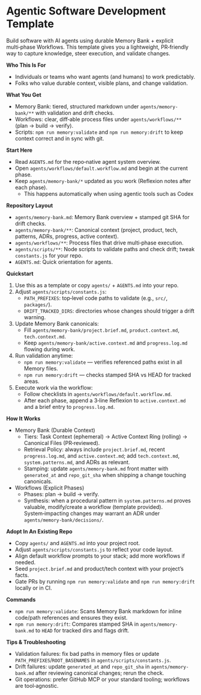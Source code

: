 # Agentic Software Development Template

Build software with AI agents using durable Memory Bank + explicit multi‑phase Workflows. This template gives you a lightweight, PR‑friendly way to capture knowledge, steer execution, and validate changes.

**Who This Is For**
- Individuals or teams who want agents (and humans) to work predictably.
- Folks who value durable context, visible plans, and change validation.

**What You Get**
- Memory Bank: tiered, structured markdown under `agents/memory-bank/**` with validation and drift checks.
- Workflows: clear, diff‑able process files under `agents/workflows/**` (plan → build → verify).
- Scripts: `npm run memory:validate` and `npm run memory:drift` to keep context correct and in sync with git.

**Start Here**
- Read `AGENTS.md` for the repo‑native agent system overview.
- Open `agents/workflows/default.workflow.md` and begin at the current phase.
- Keep `agents/memory-bank/*` updated as you work (Reflexion notes after each phase).
  - This happens automatically when using agentic tools such as Codex

**Repository Layout**
- `agents/memory-bank.md`: Memory Bank overview + stamped git SHA for drift checks.
- `agents/memory-bank/**`: Canonical context (project, product, tech, patterns, ADRs, progress, active context).
- `agents/workflows/**`: Process files that drive multi‑phase execution.
- `agents/scripts/**`: Node scripts to validate paths and check drift; tweak `constants.js` for your repo.
- `AGENTS.md`: Quick orientation for agents.

**Quickstart**
1) Use this as a template or copy `agents/` + `AGENTS.md` into your repo.
2) Adjust `agents/scripts/constants.js`:
   - `PATH_PREFIXES`: top‑level code paths to validate (e.g., `src/`, `packages/`).
   - `DRIFT_TRACKED_DIRS`: directories whose changes should trigger a drift warning.
3) Update Memory Bank canonicals:
   - Fill `agents/memory-bank/project.brief.md`, `product.context.md`, `tech.context.md`.
   - Keep `agents/memory-bank/active.context.md` and `progress.log.md` flowing during work.
4) Run validation anytime:
   - `npm run memory:validate` — verifies referenced paths exist in all Memory files.
   - `npm run memory:drift` — checks stamped SHA vs HEAD for tracked areas.
5) Execute work via the workflow:
   - Follow checklists in `agents/workflows/default.workflow.md`.
   - After each phase, append a 3‑line Reflexion to `active.context.md` and a brief entry to `progress.log.md`.

**How It Works**
- Memory Bank (Durable Context)
  - Tiers: Task Context (ephemeral) → Active Context Ring (rolling) → Canonical Files (PR‑reviewed).
  - Retrieval Policy: always include `project.brief.md`, recent `progress.log.md`, and `active.context.md`; add `tech.context.md`, `system.patterns.md`, and ADRs as relevant.
  - Stamping: update `agents/memory-bank.md` front matter with `generated_at` and `repo_git_sha` when shipping a change touching canonicals.
- Workflows (Explicit Phases)
  - Phases: plan → build → verify.
  - Synthesis: when a procedural pattern in `system.patterns.md` proves valuable, modify/create a workflow (template provided). System‑impacting changes may warrant an ADR under `agents/memory-bank/decisions/`.

**Adopt In An Existing Repo**
- Copy `agents/` and `AGENTS.md` into your project root.
- Adjust `agents/scripts/constants.js` to reflect your code layout.
- Align default workflow prompts to your stack; add more workflows if needed.
- Seed `project.brief.md` and product/tech context with your project’s facts.
- Gate PRs by running `npm run memory:validate` and `npm run memory:drift` locally or in CI.

**Commands**
- `npm run memory:validate`: Scans Memory Bank markdown for inline code/path references and ensures they exist.
- `npm run memory:drift`: Compares stamped SHA in `agents/memory-bank.md` to `HEAD` for tracked dirs and flags drift.

**Tips & Troubleshooting**
- Validation failures: fix bad paths in memory files or update `PATH_PREFIXES`/`ROOT_BASENAMES` in `agents/scripts/constants.js`.
- Drift failures: update `generated_at` and `repo_git_sha` in `agents/memory-bank.md` after reviewing canonical changes; rerun the check.
- Git operations: prefer GitHub MCP or your standard tooling; workflows are tool‑agnostic.
